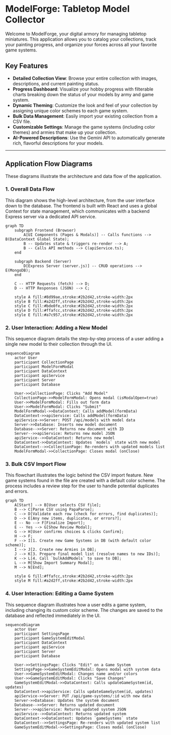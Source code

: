 <!--
 * @file README.md
 * @description This file provides an overview of the ModelForge application, its features, and technical architecture using Mermaid diagrams.
 * This program was written by Stuart Mason October 2025.
-->
# ModelForge: Tabletop Model Collector

Welcome to ModelForge, your digital armory for managing tabletop miniatures. This application allows you to catalog your collections, track your painting progress, and organize your forces across all your favorite game systems.

## Key Features

- **Detailed Collection View**: Browse your entire collection with images, descriptions, and current painting status.
- **Progress Dashboard**: Visualize your hobby progress with filterable charts breaking down the status of your models by army and game system.
- **Dynamic Theming**: Customize the look and feel of your collection by assigning unique color schemes to each game system.
- **Bulk Data Management**: Easily import your existing collection from a CSV file.
- **Customizable Settings**: Manage the game systems (including color themes) and armies that make up your collection.
- **AI-Powered Descriptions**: Use the Gemini API to automatically generate rich, flavorful descriptions for your models.

---

## Application Flow Diagrams

These diagrams illustrate the architecture and data flow of the application.

### 1. Overall Data Flow

This diagram shows the high-level architecture, from the user interface down to the database. The frontend is built with React and uses a global Context for state management, which communicates with a backend Express server via a dedicated API service.

```mermaid
graph TD
    subgraph Frontend (Browser)
        A[UI Components (Pages & Modals)] -- Calls functions --> B(DataContext Global State);
        B -- Updates state & triggers re-render --> A;
        B -- Calls API methods --> C(apiService.ts);
    end

    subgraph Backend (Server)
        D[Express Server (server.js)] -- CRUD operations --> E(MongoDB);
    end

    C -- HTTP Requests (fetch) --> D;
    D -- HTTP Responses (JSON) --> C;

    style A fill:#8d99ae,stroke:#2b2d42,stroke-width:2px
    style B fill:#a2d2ff,stroke:#2b2d42,stroke-width:2px
    style C fill:#bde0fe,stroke:#2b2d42,stroke-width:2px
    style D fill:#ffafcc,stroke:#2b2d42,stroke-width:2px
    style E fill:#a7c957,stroke:#2b2d42,stroke-width:2px
```

### 2. User Interaction: Adding a New Model

This sequence diagram details the step-by-step process of a user adding a single new model to their collection through the UI.

```mermaid
sequenceDiagram
    actor User
    participant CollectionPage
    participant ModelFormModal
    participant DataContext
    participant apiService
    participant Server
    participant Database

    User->>CollectionPage: Clicks "Add Model"
    CollectionPage->>ModelFormModal: Opens modal (isModalOpen=true)
    User->>ModelFormModal: Fills out form data
    User->>ModelFormModal: Clicks "Submit"
    ModelFormModal->>DataContext: Calls addModel(formData)
    DataContext->>apiService: Calls addModel(formData)
    apiService->>Server: POST /api/models with model data
    Server->>Database: Inserts new model document
    Database-->>Server: Returns new document with ID
    Server-->>apiService: Returns new model JSON
    apiService-->>DataContext: Returns new model
    DataContext->>DataContext: Updates `models` state with new model
    DataContext-->>CollectionPage: Re-renders with updated models list
    ModelFormModal->>CollectionPage: Closes modal (onClose)
```

### 3. Bulk CSV Import Flow

This flowchart illustrates the logic behind the CSV import feature. New game systems found in the file are created with a default color scheme. The process includes a review step for the user to handle potential duplicates and errors.

```mermaid
graph TD
    A[Start] --> B[User selects CSV file];
    B --> C[Parse CSV using PapaParse];
    C --> D[Validate each row (check for errors, find duplicates)];
    D --> E[Any new items, duplicates, or errors?];
    E -- No --> F[Finalize Import];
    E -- Yes --> G[Show Review Modal];
    G --> H[User confirms choices & clicks Confirm];
    H --> F;
    F --> I[1. Create new Game Systems in DB (with default color scheme)];
    I --> J[2. Create new Armies in DB];
    J --> K[3. Prepare final model list (resolve names to new IDs)];
    K --> L[4. Call `bulkAddModels` to save to DB];
    L --> M[Show Import Summary Modal];
    M --> N[End];

    style G fill:#ffafcc,stroke:#2b2d42,stroke-width:2px
    style M fill:#a2d2ff,stroke:#2b2d42,stroke-width:2px
```

### 4. User Interaction: Editing a Game System

This sequence diagram illustrates how a user edits a game system, including changing its custom color scheme. The changes are saved to the database and reflected immediately in the UI.

```mermaid
sequenceDiagram
    actor User
    participant SettingsPage
    participant GameSystemEditModal
    participant DataContext
    participant apiService
    participant Server
    participant Database

    User->>SettingsPage: Clicks "Edit" on a Game System
    SettingsPage->>GameSystemEditModal: Opens modal with system data
    User->>GameSystemEditModal: Changes name and/or colors
    User->>GameSystemEditModal: Clicks "Save Changes"
    GameSystemEditModal->>DataContext: Calls updateGameSystem(id, updates)
    DataContext->>apiService: Calls updateGameSystem(id, updates)
    apiService->>Server: PUT /api/game-systems/:id with new data
    Server->>Database: Updates the system document
    Database-->>Server: Returns updated document
    Server-->>apiService: Returns updated system JSON
    apiService-->>DataContext: Returns updated system
    DataContext->>DataContext: Updates `gameSystems` state
    DataContext-->>SettingsPage: Re-renders with updated system list
    GameSystemEditModal->>SettingsPage: Closes modal (onClose)
```
